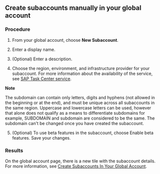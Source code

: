 ## Create subaccounts manually in your global account

### Procedure

1. From your global account, choose **New Subaccount**.

2. Enter a display name.

3. (Optional) Enter a description.

4. Choose the region, environment, and infrastructure provider for your subaccount.
For more information about the availability of the service, see [SAP Task Center service](https://discovery-center.cloud.sap/serviceCatalog/sap-task-center?region=all&tab=service_plan).

**Note**

The subdomain can contain only letters, digits and hyphens (not allowed in the beginning or at the end), and must be unique across all subaccounts in the same region. Uppercase and lowercase letters can be used, however that alone does not qualify as a means to differentiate subdomains for example, SUBDOMAIN  and subdomain  are considered to be the same.
The subdomain can't be changed once you have created the subaccount.

5. (Optional) To use beta features in the subaccount, choose Enable beta features.
Save your changes.

### Results

On the global account page, there is a new tile with the subaccount details. For more information, see [Create Subaccounts In Your Global Account](https://help.sap.com/viewer/65de2977205c403bbc107264b8eccf4b/Cloud/en-US/05280a123d3044ae97457a25b3013918.html).